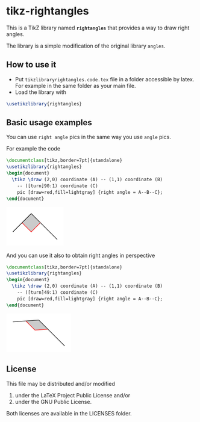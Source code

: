 # tikz-rightangles
This is a TikZ library named **`rightangles`** that provides a way to draw right angles.

The library is a simple modification of the original library `angles`.

## How to use it
* Put `tikzlibraryrightangles.code.tex` file in a folder accessible by latex.
  For example in the same folder as your main file.
* Load the library with
```latex
\usetikzlibrary{rightangles}
```

## Basic usage examples

You can use `right angle` pics in the same way you use `angle` pics.

For example the code
```latex
\documentclass[tikz,border=7pt]{standalone}
\usetikzlibrary{rightangles}
\begin{document}
  \tikz \draw (2,0) coordinate (A) -- (1,1) coordinate (B)
    -- ([turn]90:1) coordinate (C)
    pic [draw=red,fill=lightgray] {right angle = A--B--C};
\end{document}
```
![example basic usage](examples/rightangle.png)

And you can use it also to obtain right angles in perspective
```latex
\documentclass[tikz,border=7pt]{standalone}
\usetikzlibrary{rightangles}
\begin{document}
  \tikz \draw (2,0) coordinate (A) -- (1,1) coordinate (B)
    -- ([turn]49:1) coordinate (C)
    pic [draw=red,fill=lightgray] {right angle = A--B--C};
\end{document}
```
![example basic usage](examples/rightangleperspective.png)

## License

This file may be distributed and/or modified

  1. under the LaTeX Project Public License and/or
  2. under the GNU Public License.

Both licenses are available in the LICENSES folder.
